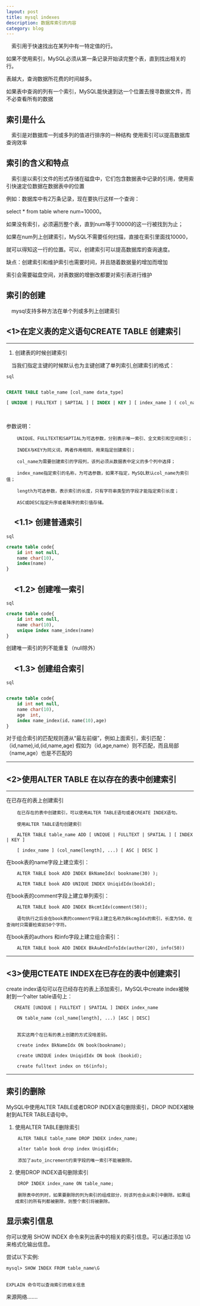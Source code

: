 ```yaml
---
layout: post
title: mysql indexes
description: 数据库索引的内容
category: blog
---
```




&emsp;索引用于快速找出在某列中有一特定值的行。

如果不使用索引，MySQL必须从第一条记录开始读完整个表，直到找出相关的行。

表越大，查询数据所花费的时间越多。

如果表中查询的列有一个索引，MySQL能快速到达一个位置去搜寻数据文件，而不必查看所有的数据




索引是什么
---


&emsp;索引是对数据库一列或多列的值进行排序的一种结构 使用索引可以提高数据库查询效率



索引的含义和特点
---


&emsp;索引是以索引文件的形式存储在磁盘中，它们包含数据表中记录的引用，使用索引快速定位数据在数据表中的位置

 例如：数据库中有2万条记录，现在要执行这样一个查询：
  
 select * from table where num=10000。
 
 如果没有索引，必须遍历整个表，直到num等于10000的这一行被找到为止；
 
 如果在num列上创建索引，MySQL不需要任何扫描，直接在索引里面找10000，
 
 就可以得知这一行的位置。可以，创建索引可以提高数据库的查询速度。
 
 
 缺点：创建索引和维护索引也需要时间，并且随着数据量的增加而增加
 
 索引会需要磁盘空间，对表数据的增删改都要对索引表进行维护
 
 
 
 索引的创建
 ---
 
&emsp;mysql支持多种方法在单个列或多列上创建索引<br/>

<1>在定义表的定义语句CREATE TABLE 创建索引
---


---

1.	创建表的时候创建索引

&emsp;当我们指定主键的时候默认也为主键创建了单列索引,创建索引的格式：


``` sql ```


``` sql

CREATE TABLE table_name [col_name data_type]

[ UNIQUE | FULLTEXT | SAPTIAL ] [ INDEX | KEY ] [ index_name ] ( col_name[length] ) [ ASC | DESC ]
 
 
``` 
 
参数说明：

        UNIQUE、FULLTEXT和SAPTIAL为可选参数，分别表示唯一索引、全文索引和空间索引；
		
        INDEX与KEY为同义词，两者作用相同，用来指定创建索引；
		
        col_name为需要创建索引的字段列，该列必须从数据表中定义的多个列中选择；
		
        index_name指定索引的名称，为可选参数，如果不指定，MySQL默认col_name为索引值；
		
        length为可选参数，表示索引的长度，只有字符串类型的字段才能指定索引长度；
		
        ASC或DESC指定升序或者降序的索引值存储。
 

&emsp;<1.1> 创建普通索引
---
``` sql ```


``` sql
create table code{
	id int not null,
	name char(10),
	index(name)
}

``` 

&emsp;<1.2> 创建唯一索引
---

``` sql ```


``` sql
create table code{
	id int not null,
	name char(10),
	unique index name_index(name)
}


```

创建唯一索引的列不能重复（null除外）



&emsp;<1.3> 创建组合索引
---

``` sql ```


``` sql

create table code{
	id int not null,
	name char(10),
	age  int,
	index name_index(id，name(10),age)
}


``` 
对于组合索引的匹配规则遵从“最左前缀”，例如上面索引，索引匹配：（id,name),id,(id,name,age)
假如为（id,age,name）则不匹配，而且局部（name,age）也是不匹配的
 
 ---
 
 

 
 

<2>使用ALTER TABLE 在以存在的表中创建索引
---

---



在已存在的表上创建索引

        在已存在的表中创建索引，可以使用ALTER TABLE语句或者CREATE INDEX语句。
		
        使用ALTER TABLE语句创建索引
		
        ALTER TABLE table_name ADD [ UNIQUE | FULLTEXT | SPATIAL ] [ INDEX | KEY ]
		
        [ index_name ] (col_name[length], ...) [ ASC | DESC ]
 
在book表的name字段上建立索引：

        ALTER TABLE book ADD INDEX BkNameIdx( bookname(30) );   
      
        ALTER TABLE book ADD UNIQUE INDEX UniqidIdx(bookId);
 
在book表的comment字段上建立单列索引：

        ALTER TABLE book ADD INDEX BkcmtIdx(comment(50));

		语句执行之后会在book表的comment字段上建立名称为BkcmgIdx的索引，长度为50，在查询时只需要检索前50个字符。
 
在book表的authors 和info字段上建立组合索引：

        ALTER TABLE book ADD INDEX BkAuAndInfoIdx(author(20), info(50))




---




<3>使用CTEATE INDEX在已存在的表中创建索引
---

  create index语句可以在已经存在的表上添加索引，MySQL中create index被映射到一个alter table语句上：
       
	   CREATE [UNIQUE | FULLTEXT | SPATIAL ] INDEX index_name
	   
        ON table_name (col_name[length], ...) [ASC | DESC]
		
 
        其实这两个在已有的表上创建的方式没啥差别。
		
        create index BkNameIdx ON book(bookname);
		
        create UNIQUE index UniqidIdx ON book (bookid);
		
        create fulltext index on t6(info);
		
		
---



索引的删除
---


   MySQL中使用ALTER TABLE或者DROP INDEX语句删除索引，DROP INDEX被映射到ALTER TABLE语句中。
 
1. 使用ALTER TABLE删除索引

        ALTER TABLE table_name DROP INDEX index_name;
 
        alter table book drop index UniqidIdx;
		
        添加了auto_increment约束字段的唯一索引不能被删除。
 
2. 使用DROP INDEX语句删除索引

        DROP INDEX index_name ON table_name;
 
        删除表中的列时，如果要删除的列为索引的组成部分，则该列也会从索引中删除。如果组成索引的所有列都被删除，则整个索引将被删除。
		

		
显示索引信息
---

你可以使用 SHOW INDEX 命令来列出表中的相关的索引信息。可以通过添加 \G 来格式化输出信息。

尝试以下实例:

	mysql> SHOW INDEX FROM table_name\G		
	
	
	EXPLAIN 命令可以查询索引的相关信息

		


来源网络.......


[Mukosame]:    http://sun035.github.io  "Mukosame"
